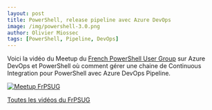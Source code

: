 ```yaml
---
layout: post
title: PowerShell, release pipeline avec Azure DevOps
image: /img/powershell-3.0.png
author: Olivier Miossec
tags: [PowerShell, Pipeline, DevOps]
---
```


Voici la vidéo du Meetup du [French PowerShell User Group](https://frpsug.com/) sur Azure DevOps et PowerShell où comment gérer une chaine de Continuous Integration pour PowerShell avec Azure DevOps Pipeline.

[![Meetup FrPSUG](https://img.youtube.com/vi/_VoDJu0tnsk/0.jpg)](https://www.youtube.com/watch?v=_VoDJu0tnsk)

[Toutes les vidéos du FrPSUG](https://www.youtube.com/channel/UCyxicOKZNm_u1opF_xAYfDA/videos?view=0&sort=dd&shelf_id=1)
